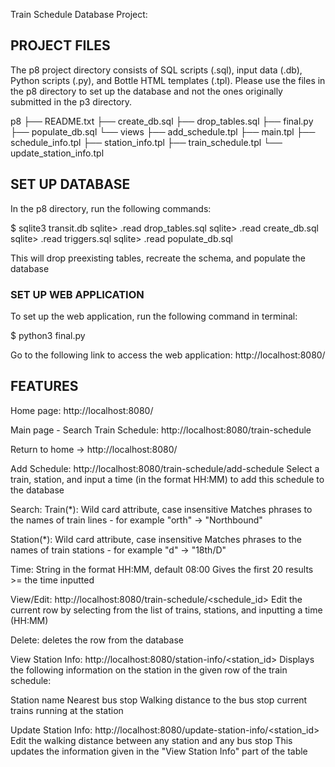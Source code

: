 
Train Schedule Database Project:


## PROJECT FILES
The p8 project directory consists of SQL scripts (.sql), input data (.db), 
Python scripts (.py), and Bottle HTML templates (.tpl). Please use the files in the
p8 directory to set up the database and not the ones originally submitted in the
p3 directory. 

p8
├── README.txt
├── create_db.sql
├── drop_tables.sql
├── final.py
├── populate_db.sql
└── views
    ├── add_schedule.tpl
    ├── main.tpl
    ├── schedule_info.tpl
    ├── station_info.tpl
    ├── train_schedule.tpl
    └── update_station_info.tpl


## SET UP DATABASE

In the p8 directory, run the following commands:

$ sqlite3 transit.db
sqlite> .read drop_tables.sql
sqlite> .read create_db.sql
sqlite> .read triggers.sql
sqlite> .read populate_db.sql

This will drop preexisting tables, recreate the schema, and populate the database


### SET UP WEB APPLICATION ### 
To set up the web application, run the following command in terminal:

$ python3 final.py

Go to the following link to access the web application:
http://localhost:8080/


## FEATURES

Home page:
http://localhost:8080/

Main page - Search Train Schedule:
http://localhost:8080/train-schedule

Return to home -> http://localhost:8080/

Add Schedule: http://localhost:8080/train-schedule/add-schedule
Select a train, station, and input a time (in the format HH:MM) to add this schedule to the database

Search:
Train(*): Wild card attribute, case insensitive
Matches phrases to the names of train lines - for example "orth" -> "Northbound"

Station(*): Wild card attribute, case insensitive
Matches phrases to the names of train stations - for example "d" -> "18th/D"

Time: String in the format HH:MM, default 08:00
Gives the first 20 results >= the time inputted

View/Edit: http://localhost:8080/train-schedule/<schedule_id>
Edit the current row by selecting from the list of trains, stations, and inputting a time (HH:MM)

Delete: deletes the row from the database

View Station Info: http://localhost:8080/station-info/<station_id>
Displays the following information on the station in the given row of the train schedule:

Station name
Nearest bus stop
Walking distance to the bus stop
current trains running at the station

Update Station Info: http://localhost:8080/update-station-info/<station_id>
Edit the walking distance between any station and any bus stop
This updates the information given in the "View Station Info" part of the table

